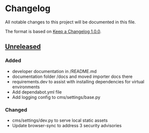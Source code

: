 # Changelog

All notable changes to this project will be documented in this file.

The format is based on [Keep a Changelog 1.0.0].

## [Unreleased]
### Added
- developer documentation in /README.md
- documentation folder /docs and moved importer docs there
- requirements.dev to assist with installing dependencies for virtual environments
- Add dependabot.yml file
- Add logging config to cms/settings/base.py

### Changed
- cms/settings/dev.py to serve local static assets
- Update browser-sync to address 3 security advisories

[unreleased]: TODO
[keep a changelog 1.0.0]: https://keepachangelog.com/en/1.0.0/
